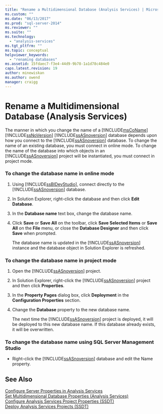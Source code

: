 ```yaml
---
title: "Rename a Multidimensional Database (Analysis Services) | Microsoft Docs"
ms.custom: ""
ms.date: "06/13/2017"
ms.prod: "sql-server-2014"
ms.reviewer: ""
ms.suite: ""
ms.technology: 
  - "analysis-services"
ms.tgt_pltfrm: ""
ms.topic: conceptual
helpviewer_keywords: 
  - "renaming databases"
ms.assetid: 15fdaec7-f3e4-44d9-9b78-1a1d78c484e0
caps.latest.revision: 19
author: minewiskan
ms.author: owend
manager: craigg
---
```

# Rename a Multidimensional Database (Analysis Services)
  The manner in which you change the name of a [!INCLUDE[msCoName](../../includes/msconame-md.md)] [!INCLUDE[ssNoVersion](../../includes/ssnoversion-md.md)] [!INCLUDE[ssASnoversion](../../includes/ssasnoversion-md.md)] database depends upon how you connect to the [!INCLUDE[ssASnoversion](../../includes/ssasnoversion-md.md)] database. To change the name of an existing database, you must connect in online mode. To change the name of the database into which objects in an [!INCLUDE[ssASnoversion](../../includes/ssasnoversion-md.md)] project will be instantiated, you must connect in project mode.  
  
### To change the database name in online mode  
  
1.  Using [!INCLUDE[ssBIDevStudio](../../includes/ssbidevstudio-md.md)], connect directly to the [!INCLUDE[ssASnoversion](../../includes/ssasnoversion-md.md)] database.  
  
2.  In Solution Explorer, right-click the database and then click **Edit Database**.  
  
3.  In the **Database name** text box, change the database name.  
  
4.  Click **Save** or **Save All** on the toolbar, click **Save Selected Items** or **Save All** on the **File** menu, or close the **Database Designer** and then click **Save** when prompted.  
  
     The database name is updated in the [!INCLUDE[ssASnoversion](../../includes/ssasnoversion-md.md)] instance and the database object in Solution Explorer is refreshed.  
  
### To change the database name in project mode  
  
1.  Open the [!INCLUDE[ssASnoversion](../../includes/ssasnoversion-md.md)] project.  
  
2.  In Solution Explorer, right-click the [!INCLUDE[ssASnoversion](../../includes/ssasnoversion-md.md)] project and then click **Properties**.  
  
3.  In the **Property Pages** dialog box, click **Deployment** in the **Configuration Properties** section.  
  
4.  Change the **Database** property to the new database name.  
  
     The next time the [!INCLUDE[ssASnoversion](../../includes/ssasnoversion-md.md)] project is deployed, it will be deployed to this new database name. If this database already exists, it will be overwritten.  
  
### To change the database name using SQL Server Management Studio  
  
-   Right-click the [!INCLUDE[ssASnoversion](../../includes/ssasnoversion-md.md)] database and edit the Name property.  
  
## See Also  
 [Configure Server Properties in Analysis Services](../server-properties/server-properties-in-analysis-services.md)   
 [Set Multidimensional Database Properties &#40;Analysis Services&#41;](set-multidimensional-database-properties-analysis-services.md)   
 [Configure Analysis Services Project Properties &#40;SSDT&#41;](configure-analysis-services-project-properties-ssdt.md)   
 [Deploy Analysis Services Projects &#40;SSDT&#41;](deploy-analysis-services-projects-ssdt.md)  
  
  
